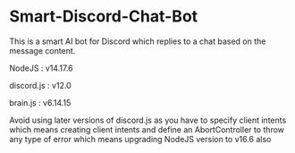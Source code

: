 # Smart-Discord-Chat-Bot

This is a smart AI bot for Discord which replies to a chat based on the message content.

NodeJS : v14.17.6

discord.js : v12.0

brain.js : v6.14.15

Avoid using later versions of discord.js as you have to specify client intents which means creating client intents and define an AbortController to throw any type of error which means upgrading NodeJS version to v16.6 also
